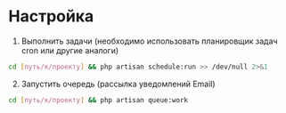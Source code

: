 # Настройка

1. Выполнить задачи (необходимо использовать планировщик задач cron или другие аналоги)
```bash
cd [путь/к/проекту] && php artisan schedule:run >> /dev/null 2>&1
```

2. Запустить очередь (рассылка уведомлений Email)
```bash
cd [путь/к/проекту] && php artisan queue:work
```

